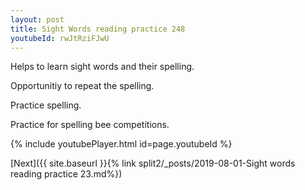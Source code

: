 ```yaml
---
layout: post
title: Sight Words reading practice 248
youtubeId: rwJtRziFJwU
---
```

 
 
Helps to learn sight words and their spelling.

Opportunitiy to repeat the spelling. 

Practice spelling. 
 
Practice for spelling bee competitions. 
 
{% include youtubePlayer.html id=page.youtubeId %}
 
 

[Next]({{ site.baseurl }}{% link  split2/_posts/2019-08-01-Sight words reading practice 23.md%})
 
